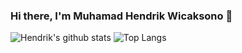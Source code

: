 ### Hi there, I'm Muhamad Hendrik Wicaksono 👋

![Hendrik's github stats](https://github-readme-stats.vercel.app/api?username=wicakhendrik)
![Top Langs](https://github-readme-stats.vercel.app/api/top-langs/?username=wicakhendrik&layout=compact)

<!--
**wicakhendrik/wicakhendrik** is a ✨ _special_ ✨ repository because its `README.md` (this file) appears on your GitHub profile.

Here are some ideas to get you started:

- 🔭 I’m currently working on ...
- 🌱 I’m currently learning ...
- 👯 I’m looking to collaborate on ...
- 🤔 I’m looking for help with ...
- 💬 Ask me about ...
- 📫 How to reach me: ...
- 😄 Pronouns: ...
- ⚡ Fun fact: ...
-->

